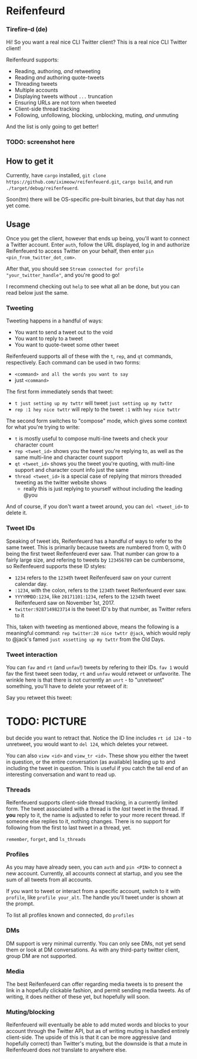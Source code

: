 # Reifenfeurd
### Tirefire-d (de)

Hi! So you want a real nice CLI Twitter client? This is a real nice CLI Twitter client!  

Reifenfeurd supports:
* Reading, authoring, *and* retweeting
* Reading *and* authoring quote-tweets
* Threading tweets
* Multiple accounts
* Displaying tweets without `...` truncation
* Ensuring URLs are not torn when tweeted
* Client-side thread tracking
* Following, unfollowing, blocking, unblocking, muting, *and* unmuting

And the list is only going to get better!

### TODO: screenshot here

## How to get it
Currently, have `cargo` installed, `git clone https://github.com/iximeow/reifenfeuerd.git`, `cargo build`, and run `./target/debug/reifenfeuerd`.

Soon(tm) there will be OS-specific pre-built binaries, but that day has not yet come.

## Usage

Once you get the client, however that ends up being, you'll want to connect a Twitter account. Enter `auth`, follow the URL displayed, log in and authorize Reifenfeuerd to access Twitter on your behalf, then enter `pin <pin_from_twitter_dot_com>`.  

After that, you should see `Stream connected for profile "your_twitter_handle"`, and you're good to go!  

I recommend checking out `help` to see what all an be done, but you can read below just the same.  

### Tweeting
Tweeting happens in a handful of ways:
* You want to send a tweet out to the void
* You want to reply to a tweet
* You want to quote-tweet some other tweet

Reifenfeuerd supports all of these with the `t`, `rep`, and `qt` commands, respectively. Each command can be used in two forms:
* `<command> and all the words you want to say`
* just `<command>`

The first form immediately sends that tweet:
  * `t just setting up my twttr` will tweet `just setting up my twttr`
  * `rep :1 hey nice twttr` will reply to the tweet `:1` with `hey nice twttr`

The second form switches to "compose" mode, which gives some context for what you're trying to write:
  * `t` is mostly useful to compose multi-line tweets and check your character count
  * `rep <tweet_id>` shows you the tweet you're replying to, as well as the same multi-line and character count support
  * `qt <tweet_id>` shows you the tweet you're quoting, with multi-line support and character count info just the same
  * `thread <tweet_id>` is a special case of replying that mirrors threaded tweeting as the twitter website shows
    - really this is just replying to yourself without including the leading @you

And of course, if you don't want a tweet around, you can `del <tweet_id>` to delete it.

### Tweet IDs
Speaking of tweet ids, Reifenfeuerd has a handful of ways to refer to the same tweet. This is primarily because tweets are numbered from 0, with 0 being the first tweet Reifenfeuerd ever saw. That number can grow to a fairly large size, and refering to tweets by `123456789` can be cumbersome, so Reifenfeuerd supports these ID styles:
* `1234` refers to the `1234`th tweet Reifenfeuerd saw on your current calendar day.
* `:1234`, with the colon, refers to the `1234`th tweet Reifenfeuerd ever saw.
* `YYYYMMDD:1234`, like `20171101:1234`, refers to the `1234`th tweet Reifenfeuerd saw on November 1st, 2017.
* `twitter:9287149823714` is the tweet ID's by that number, as Twitter refers to it

This, taken with tweeting as mentioned above, means the following is a meaningful command:
`rep twitter:20 nice twttr @jack`, which would reply to @jack's famed `just xssetting up my twttr` from the Old Days.

### Tweet interaction
You can `fav` and `rt` (and `unfav`!) tweets by refering to their IDs. `fav 1` would fav the first tweet seen today, `rt` and `unfav` would retweet or unfavorite. The wrinkle here is that there is not currently an `unrt` - to "unretweet" something, you'll have to delete your retweet of it:

Say you retweet this tweet:
# TODO: PICTURE
but decide you want to retract that. Notice the ID line includes `rt id 124` - to unretweet, you would want to `del 124`, which deletes your retweet.

You can also `view <id>` and `view_tr <id>`. These show you either the tweet in question, or the entire conversation (as available) leading up to and including the tweet in question. This is useful if you catch the tail end of an interesting conversation and want to read up.

### Threads
Reifenfeuerd supports client-side thread tracking, in a currently limited form. The tweet associated with a thread is the *last* tweet in the thread. If **you** reply to it, the name is adjusted to refer to your more recent thread. If someone else replies to it, nothing changes. There is no support for following from the first to last tweet in a thread, yet.

`remember`, `forget`, and `ls_threads`

### Profiles
As you may have already seen, you can `auth` and `pin <PIN>` to connect a new account. Currently, all accounts connect at startup, and you see the sum of all tweets from all accounts.

If you want to tweet or interact from a specific account, switch to it with `profile`, like `profile your_alt`. The handle you'll tweet under is shown at the prompt.

To list all profiles known and connected, do `profiles`

### DMs
DM support is very minimal currently. You can only see DMs, not yet send them or look at DM conversations. As with any third-party twitter client, group DM are not supported.

### Media
The best Reifenfeuerd can offer regarding media tweets is to present the link in a hopefully clickable fashion, and permit sending media tweets. As of writing, it does neither of these yet, but hopefully will soon.

### Muting/blocking
Reifenfeuerd will eventually be able to add muted words and blocks to your account through the Twitter API, but as of writing muting is handled entirely client-side. The upside of this is that it can be more aggressive (and hopefully correct) than Twitter's muting, but the downside is that a mute in Reifenfeuerd does *not* translate to anywhere else.
